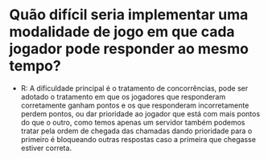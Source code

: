 # Quão difícil seria implementar uma modalidade de jogo em que cada jogador pode responder ao mesmo tempo?
* R: A dificuldade principal é o tratamento de concorrências, pode ser adotado o tratamento em que os jogadores que responderam corretamente ganham pontos e os que responderam incorretamente perdem pontos, ou dar prioridade ao jogador que está com mais pontos do que o outro, como temos apenas um servidor também podemos tratar pela ordem de chegada das chamadas dando prioridade para o primeiro é bloqueando outras respostas caso a primeira que chegasse estiver correta.
